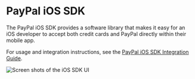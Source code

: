 PayPal iOS SDK
==============

The PayPal iOS SDK provides a software library that makes it easy for an iOS developer
to accept both credit cards and PayPal directly within their mobile app.

For usage and integration instructions, see the
[PayPal iOS SDK Integration Guide](https://developer.paypal.com/webapps/developer/docs/integration/mobile/ios-integration-guide/).

![Screen shots of the iOS SDK UI](https://raw.github.com/paypal/PayPal-iOS-SDK/screenshots/sdk-screens.jpg)
